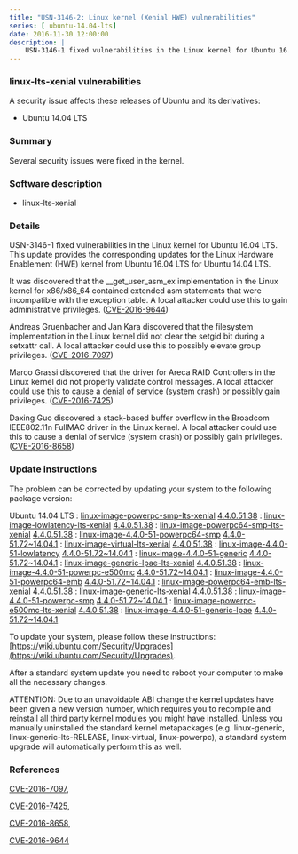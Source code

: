 ```yaml
---
title: "USN-3146-2: Linux kernel (Xenial HWE) vulnerabilities"
series: [ ubuntu-14.04-lts]
date: 2016-11-30 12:00:00
description: |
    USN-3146-1 fixed vulnerabilities in the Linux kernel for Ubuntu 16.04 LTS. This update provides the corresponding updates for the Linux Hardware Enablement (HWE) kernel from Ubuntu 16.04 LTS for Ubuntu 14.04 LTS.
--- 
```

 
 


### linux-lts-xenial vulnerabilities

A security issue affects these releases of Ubuntu and its derivatives:

* Ubuntu 14.04 LTS

### Summary

Several security issues were fixed in the kernel. 

### Software description

* linux-lts-xenial 

### Details

USN-3146-1 fixed vulnerabilities in the Linux kernel for Ubuntu 16.04 LTS. This update provides the corresponding updates for the Linux Hardware Enablement (HWE) kernel from Ubuntu 16.04 LTS for Ubuntu 14.04 LTS.

It was discovered that the __get_user_asm_ex implementation in the Linux kernel for x86/x86_64 contained extended asm statements that were incompatible with the exception table. A local attacker could use this to gain administrative privileges. ([CVE-2016-9644](http://people.ubuntu.com/~ubuntu-security/cve/CVE-2016-9644))

Andreas Gruenbacher and Jan Kara discovered that the filesystem implementation in the Linux kernel did not clear the setgid bit during a setxattr call. A local attacker could use this to possibly elevate group privileges. ([CVE-2016-7097](http://people.ubuntu.com/~ubuntu-security/cve/CVE-2016-7097))

Marco Grassi discovered that the driver for Areca RAID Controllers in the Linux kernel did not properly validate control messages. A local attacker could use this to cause a denial of service (system crash) or possibly gain privileges. ([CVE-2016-7425](http://people.ubuntu.com/~ubuntu-security/cve/CVE-2016-7425))

Daxing Guo discovered a stack-based buffer overflow in the Broadcom IEEE802.11n FullMAC driver in the Linux kernel. A local attacker could use this to cause a denial of service (system crash) or possibly gain privileges. ([CVE-2016-8658](http://people.ubuntu.com/~ubuntu-security/cve/CVE-2016-8658)) 

### Update instructions

The problem can be corrected by updating your system to the following package version:

Ubuntu 14.04 LTS
 : [linux-image-powerpc-smp-lts-xenial](https://launchpad.net/ubuntu/+source/linux-lts-xenial) <span> [4.4.0.51.38](https://launchpad.net/ubuntu/+source/linux-lts-xenial/4.4.0-51.72~14.04.1) </span> 
 : [linux-image-lowlatency-lts-xenial](https://launchpad.net/ubuntu/+source/linux-lts-xenial) <span> [4.4.0.51.38](https://launchpad.net/ubuntu/+source/linux-lts-xenial/4.4.0-51.72~14.04.1) </span> 
 : [linux-image-powerpc64-smp-lts-xenial](https://launchpad.net/ubuntu/+source/linux-lts-xenial) <span> [4.4.0.51.38](https://launchpad.net/ubuntu/+source/linux-lts-xenial/4.4.0-51.72~14.04.1) </span> 
 : [linux-image-4.4.0-51-powerpc64-smp](https://launchpad.net/ubuntu/+source/linux-lts-xenial) <span> [4.4.0-51.72~14.04.1](https://launchpad.net/ubuntu/+source/linux-lts-xenial/4.4.0-51.72~14.04.1) </span> 
 : [linux-image-virtual-lts-xenial](https://launchpad.net/ubuntu/+source/linux-lts-xenial) <span> [4.4.0.51.38](https://launchpad.net/ubuntu/+source/linux-lts-xenial/4.4.0-51.72~14.04.1) </span> 
 : [linux-image-4.4.0-51-lowlatency](https://launchpad.net/ubuntu/+source/linux-lts-xenial) <span> [4.4.0-51.72~14.04.1](https://launchpad.net/ubuntu/+source/linux-lts-xenial/4.4.0-51.72~14.04.1) </span> 
 : [linux-image-4.4.0-51-generic](https://launchpad.net/ubuntu/+source/linux-lts-xenial) <span> [4.4.0-51.72~14.04.1](https://launchpad.net/ubuntu/+source/linux-lts-xenial/4.4.0-51.72~14.04.1) </span> 
 : [linux-image-generic-lpae-lts-xenial](https://launchpad.net/ubuntu/+source/linux-lts-xenial) <span> [4.4.0.51.38](https://launchpad.net/ubuntu/+source/linux-lts-xenial/4.4.0-51.72~14.04.1) </span> 
 : [linux-image-4.4.0-51-powerpc-e500mc](https://launchpad.net/ubuntu/+source/linux-lts-xenial) <span> [4.4.0-51.72~14.04.1](https://launchpad.net/ubuntu/+source/linux-lts-xenial/4.4.0-51.72~14.04.1) </span> 
 : [linux-image-4.4.0-51-powerpc64-emb](https://launchpad.net/ubuntu/+source/linux-lts-xenial) <span> [4.4.0-51.72~14.04.1](https://launchpad.net/ubuntu/+source/linux-lts-xenial/4.4.0-51.72~14.04.1) </span> 
 : [linux-image-powerpc64-emb-lts-xenial](https://launchpad.net/ubuntu/+source/linux-lts-xenial) <span> [4.4.0.51.38](https://launchpad.net/ubuntu/+source/linux-lts-xenial/4.4.0-51.72~14.04.1) </span> 
 : [linux-image-generic-lts-xenial](https://launchpad.net/ubuntu/+source/linux-lts-xenial) <span> [4.4.0.51.38](https://launchpad.net/ubuntu/+source/linux-lts-xenial/4.4.0-51.72~14.04.1) </span> 
 : [linux-image-4.4.0-51-powerpc-smp](https://launchpad.net/ubuntu/+source/linux-lts-xenial) <span> [4.4.0-51.72~14.04.1](https://launchpad.net/ubuntu/+source/linux-lts-xenial/4.4.0-51.72~14.04.1) </span> 
 : [linux-image-powerpc-e500mc-lts-xenial](https://launchpad.net/ubuntu/+source/linux-lts-xenial) <span> [4.4.0.51.38](https://launchpad.net/ubuntu/+source/linux-lts-xenial/4.4.0-51.72~14.04.1) </span> 
 : [linux-image-4.4.0-51-generic-lpae](https://launchpad.net/ubuntu/+source/linux-lts-xenial) <span> [4.4.0-51.72~14.04.1](https://launchpad.net/ubuntu/+source/linux-lts-xenial/4.4.0-51.72~14.04.1) </span> 

To update your system, please follow these instructions: [https://wiki.ubuntu.com/Security/Upgrades](https://wiki.ubuntu.com/Security/Upgrades).

After a standard system update you need to reboot your computer to make all the necessary changes.

ATTENTION: Due to an unavoidable ABI change the kernel updates have been given a new version number, which requires you to recompile and reinstall all third party kernel modules you might have installed. Unless you manually uninstalled the standard kernel metapackages (e.g. linux-generic, linux-generic-lts-RELEASE, linux-virtual, linux-powerpc), a standard system upgrade will automatically perform this as well. 

### References

 
 [CVE-2016-7097](http://people.ubuntu.com/~ubuntu-security/cve/CVE-2016-7097), 

 [CVE-2016-7425](http://people.ubuntu.com/~ubuntu-security/cve/CVE-2016-7425), 

 [CVE-2016-8658](http://people.ubuntu.com/~ubuntu-security/cve/CVE-2016-8658), 

 [CVE-2016-9644](http://people.ubuntu.com/~ubuntu-security/cve/CVE-2016-9644)
 

